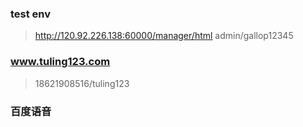 ### test env
> http://120.92.226.138:60000/manager/html
> admin/gallop12345

### www.tuling123.com
> 18621908516/tuling123

### 百度语音



